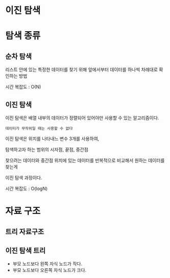 이진 탐색
=======

# 탐색 종류

## 순차 탐색
리스트 안에 있는 특정한 데이터를 찾기 위해 앞에서부터 데이터를 하나씩 차례대로 확인하는 방법

시간 복잡도 : O(N)

## 이진 탐색

이진 탐색은 배열 내부의 데이터가 정렬되어 있어야만 사용할 수 있는 알고리즘이다.

`데이터가 무작위일 때는 사용할 수 없다`

이진 탐색은 위치를 나타내느 변수 3개를 사용하여,

탐색하고자 하는 범위의 시자점, 끝점, 중간점

찾으려는 데이터와 중간점 위치에 있는 데이터를 반복적으로 비교해서 원하는 데이터를 찾는게 

이진 탐색 과정이다.

시간 복잡도 : O(logN)

# 자료 구조

## 트리 자료구조

## 이진 탐색 트리

- 부모 노드보다 왼쪽 자식 노드가 작다.
- 부모 노드보다 오른쪽 자식 노드가 크다.


